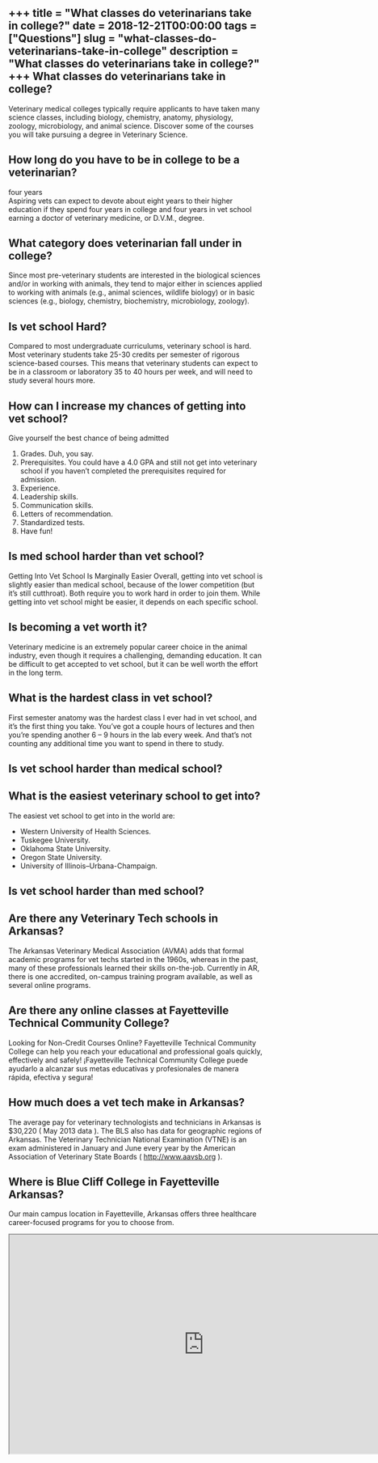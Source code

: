 +++
title = "What classes do veterinarians take in college?"
date = 2018-12-21T00:00:00
tags = ["Questions"]
slug = "what-classes-do-veterinarians-take-in-college"
description = "What classes do veterinarians take in college?"
+++
What classes do veterinarians take in college?
----------------------------------------------

Veterinary medical colleges typically require applicants to have taken many science classes, including biology, chemistry, anatomy, physiology, zoology, microbiology, and animal science. Discover some of the courses you will take pursuing a degree in Veterinary Science.

How long do you have to be in college to be a veterinarian?
-----------------------------------------------------------

four years  
Aspiring vets can expect to devote about eight years to their higher education if they spend four years in college and four years in vet school earning a doctor of veterinary medicine, or D.V.M., degree.

What category does veterinarian fall under in college?
------------------------------------------------------

Since most pre-veterinary students are interested in the biological sciences and/or in working with animals, they tend to major either in sciences applied to working with animals (e.g., animal sciences, wildlife biology) or in basic sciences (e.g., biology, chemistry, biochemistry, microbiology, zoology).

Is vet school Hard?
-------------------

Compared to most undergraduate curriculums, veterinary school is hard. Most veterinary students take 25-30 credits per semester of rigorous science-based courses. This means that veterinary students can expect to be in a classroom or laboratory 35 to 40 hours per week, and will need to study several hours more.

How can I increase my chances of getting into vet school?
---------------------------------------------------------

Give yourself the best chance of being admitted

1. Grades. Duh, you say.
2. Prerequisites. You could have a 4.0 GPA and still not get into veterinary school if you haven’t completed the prerequisites required for admission.
3. Experience.
4. Leadership skills.
5. Communication skills.
6. Letters of recommendation.
7. Standardized tests.
8. Have fun!

Is med school harder than vet school?
-------------------------------------

Getting Into Vet School Is Marginally Easier Overall, getting into vet school is slightly easier than medical school, because of the lower competition (but it’s still cutthroat). Both require you to work hard in order to join them. While getting into vet school might be easier, it depends on each specific school.

Is becoming a vet worth it?
---------------------------

Veterinary medicine is an extremely popular career choice in the animal industry, even though it requires a challenging, demanding education. It can be difficult to get accepted to vet school, but it can be well worth the effort in the long term.

What is the hardest class in vet school?
----------------------------------------

First semester anatomy was the hardest class I ever had in vet school, and it’s the first thing you take. You’ve got a couple hours of lectures and then you’re spending another 6 – 9 hours in the lab every week. And that’s not counting any additional time you want to spend in there to study.

Is vet school harder than medical school?
-----------------------------------------

What is the easiest veterinary school to get into?
--------------------------------------------------

The easiest vet school to get into in the world are:

- Western University of Health Sciences.
- Tuskegee University.
- Oklahoma State University.
- Oregon State University.
- University of Illinois–Urbana-Champaign.

Is vet school harder than med school?
-------------------------------------

Are there any Veterinary Tech schools in Arkansas?
--------------------------------------------------

The Arkansas Veterinary Medical Association (AVMA) adds that formal academic programs for vet techs started in the 1960s, whereas in the past, many of these professionals learned their skills on-the-job. Currently in AR, there is one accredited, on-campus training program available, as well as several online programs.

Are there any online classes at Fayetteville Technical Community College?
-------------------------------------------------------------------------

Looking for Non-Credit Courses Online? Fayetteville Technical Community College can help you reach your educational and professional goals quickly, effectively and safely! ¡Fayetteville Technical Community College puede ayudarlo a alcanzar sus metas educativas y profesionales de manera rápida, efectiva y segura!

How much does a vet tech make in Arkansas?
------------------------------------------

The average pay for veterinary technologists and technicians in Arkansas is $30,220 ( May 2013 data ). The BLS also has data for geographic regions of Arkansas. The Veterinary Technician National Examination (VTNE) is an exam administered in January and June every year by the American Association of Veterinary State Boards ( http://www.aavsb.org ).

Where is Blue Cliff College in Fayetteville Arkansas?
-----------------------------------------------------

Our main campus location in Fayetteville, Arkansas offers three healthcare career-focused programs for you to choose from.

<iframe allow="accelerometer; autoplay; clipboard-write; encrypted-media; gyroscope; picture-in-picture" allowfullscreen="" class="__youtube_prefs__  epyt-is-override  no-lazyload" data-no-lazy="1" data-origheight="433" data-origwidth="770" data-skipgform_ajax_framebjll="" height="433" id="_ytid_39246" loading="lazy" src="https://www.youtube.com/embed/yvY36BPtdFc?enablejsapi=1&autoplay=0&cc_load_policy=0&cc_lang_pref=&iv_load_policy=1&loop=0&modestbranding=0&rel=1&fs=1&playsinline=0&autohide=2&theme=dark&color=red&controls=1&" title="YouTube player" width="770"></iframe>